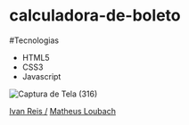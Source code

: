 # calculadora-de-boleto

#Tecnologias

- HTML5
- CSS3
- Javascript

![Captura de Tela (316)](https://user-images.githubusercontent.com/109477902/199227143-8446aa20-4904-4d91-9664-f7c41b7d0152.png)


<div> 
 <span><a href="https://github.com/Ivan-ReisDev">Ivan Reis /</a></span>
 <span><a href="https://github.com/Matheus-Loubach">Matheus Loubach</a></span>
</div>


